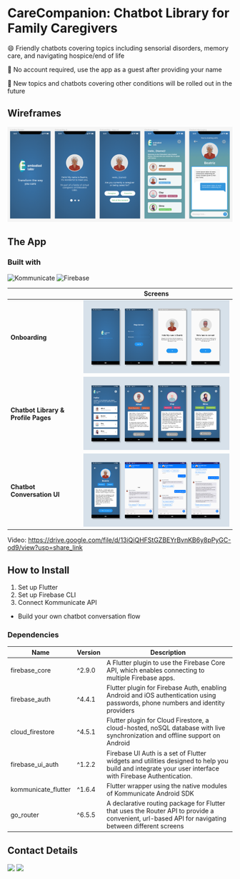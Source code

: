 # CareCompanion: Chatbot Library for Family Caregivers
😄  Friendly chatbots covering topics including sensorial disorders, memory care, and navigating hospice/end of life  

📱   No account required, use the app as a guest after providing your name  

🌱  New topics and chatbots covering other conditions will be rolled out in the future

## Wireframes

![App Wireframes](/assets/images/CareCompanion_Wireframes.PNG "App Wireframes")

## The App

### Built with
![Kommunicate](/assets/images/xxx.png) ![Firebase](/assets/images/xxx.png)

|   |Screens|
|---|---|
| **Onboarding** | ![Onboarding](/assets/images/Onboarding.png) |
| **Chatbot Library & Profile Pages** | ![Home Screen](/assets/images/HomeScreen.png) |
| **Chatbot Conversation UI** | ![Chatbot Flow](/assets/images/BeatrizChatbot.png)  |

Video: https://drive.google.com/file/d/13iQiQHFStGZBEYrBvnKB6y8pPyGC-od9/view?usp=share_link

## How to Install

1. Set up Flutter
2. Set up Firebase CLI 
3. Connect Kommunicate API
- Build your own chatbot conversation flow

### Dependencies
| Name | Version | Description |
|---|---|---|
| firebase_core | ^2.9.0 | A Flutter plugin to use the Firebase Core API, which enables connecting to multiple Firebase apps. |
| firebase_auth | ^4.4.1 | Flutter plugin for Firebase Auth, enabling Android and iOS authentication using passwords, phone numbers and identity providers |
| cloud_firestore | ^4.5.1 | Flutter plugin for Cloud Firestore, a cloud-hosted, noSQL database with live synchronization and offline support on Android |
| firebase_ui_auth | ^1.2.2 | Firebase UI Auth is a set of Flutter widgets and utilities designed to help you build and integrate your user interface with Firebase Authentication. |
| kommunicate_flutter | ^1.6.4 | Flutter wrapper using the native modules of Kommunicate Android SDK |
| go_router | ^6.5.5 | A declarative routing package for Flutter that uses the Router API to provide a convenient, url-based API for navigating between different screens |

##  Contact Details

<a href="https://twitter.com/hey_haiden"><img src="https://user-images.githubusercontent.com/35039342/55471524-8e24cb00-5627-11e9-9389-58f3d4419153.png" width="60"></a>
<a href="https://www.linkedin.com/in/haidenmcgill/"><img src="https://user-images.githubusercontent.com/35039342/55471530-94b34280-5627-11e9-8c0e-6fe86a8406d6.png" width="60"></a>
